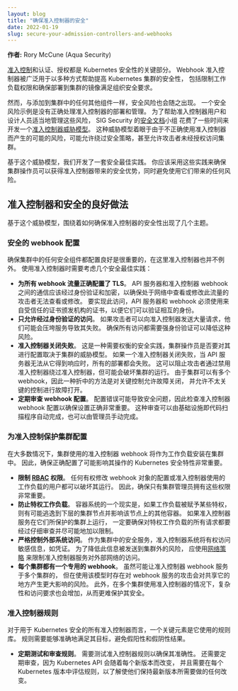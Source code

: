 ```yaml
---
layout: blog
title: "确保准入控制器的安全"
date: 2022-01-19
slug: secure-your-admission-controllers-and-webhooks
---
```




**作者:** Rory McCune (Aqua Security)


[准入控制](/zh-cn/docs/reference/access-authn-authz/admission-controllers/)和认证、授权都是 Kubernetes 安全性的关键部分。
Webhook 准入控制器被广泛用于以多种方式帮助提高 Kubernetes 集群的安全性，
包括限制工作负载权限和确保部署到集群的镜像满足组织安全要求。

然而，与添加到集群中的任何其他组件一样，安全风险也会随之出现。
一个安全风险示例是没有正确处理准入控制器的部署和管理。
为了帮助准入控制器用户和设计人员适当地管理这些风险，
SIG Security 的[安全文档](https://github.com/kubernetes/community/tree/master/sig-security#security-docs)小组
花费了一些时间来开发一个[准入控制器威胁模型](https://github.com/kubernetes/sig-security/tree/main/sig-security-docs/papers/admission-control)。
这种威胁模型着眼于由于不正确使用准入控制器而产生的可能的风险，可能允许绕过安全策略，甚至允许攻击者未经授权访问集群。

基于这个威胁模型，我们开发了一套安全最佳实践。
你应该采用这些实践来确保集群操作员可以获得准入控制器带来的安全优势，同时避免使用它们带来的任何风险。

## 准入控制器和安全的良好做法

基于这个威胁模型，围绕着如何确保准入控制器的安全性出现了几个主题。

### 安全的 webhook 配置

确保集群中的任何安全组件都配置良好是很重要的，在这里准入控制器也并不例外。
使用准入控制器时需要考虑几个安全最佳实践：

* **为所有 webhook 流量正确配置了 TLS**。
  API 服务器和准入控制器 webhook 之间的通信应该经过身份验证和加密，以确保处于网络中查看或修改此流量的攻击者无法查看或修改。
  要实现此访问，API 服务器和 webhook 必须使用来自受信任的证书颁发机构的证书，以便它们可以验证相互的身份。
* **只允许经过身份验证的访问**。
  如果攻击者可以向准入控制器发送大量请求，他们可能会压垮服务导致其失败。
  确保所有访问都需要强身份验证可以降低这种风险。
* **准入控制器关闭失败**。
  这是一种需要权衡的安全实践，集群操作员是否要对其进行配置取决于集群的威胁模型。
  如果一个准入控制器关闭失败，当 API 服务器无法从它得到响应时，所有的部署都会失败。
  这可以阻止攻击者通过禁用准入控制器绕过准入控制器，但可能会破坏集群的运行。
  由于集群可以有多个 webhook，因此一种折中的方法是对关键控制允许故障关闭，
  并允许不太关键的控制进行故障打开。
* **定期审查 webhook 配置**。
  配置错误可能导致安全问题，因此检查准入控制器 webhook 配置以确保设置正确非常重要。
  这种审查可以由基础设施即代码扫描程序自动完成，也可以由管理员手动完成。

### 为准入控制保护集群配置

在大多数情况下，集群使用的准入控制器 webhook 将作为工作负载安装在集群中。
因此，确保正确配置了可能影响其操作的 Kubernetes 安全特性非常重要。

* **限制 [RBAC](/zh-cn/docs/reference/access-authn-authz/rbac/) 权限**。
  任何有权修改 webhook 对象的配置或准入控制器使用的工作负载的用户都可以破坏其运行。
  因此，确保只有集群管理员拥有这些权限非常重要。
* **防止特权工作负载**。
  容器系统的一个现实是，如果工作负载被赋予某些特权，
  则有可能逃逸到下层的集群节点并影响该节点上的其他容器。
  如果准入控制器服务在它们所保护的集群上运行，
  一定要确保对特权工作负载的所有请求都要经过仔细审查并尽可能地加以限制。
* **严格控制外部系统访问**。
  作为集群中的安全服务，准入控制器系统将有权访问敏感信息，如凭证。
  为了降低此信息被发送到集群外的风险，
  应使用[网络策略](/zh-cn/docs/concepts/services-networking/network-policies/) 
  来限制准入控制器服务对外部网络的访问。
* **每个集群都有一个专用的 webhook**。
  虽然可能让准入控制器 webhook 服务于多个集群的，
  但在使用该模型时存在对 webhook 服务的攻击会对共享它的地方产生更大影响的风险。
  此外，在多个集群使用准入控制器的情况下，复杂性和访问要求也会增加，从而更难保护其安全。

### 准入控制器规则

对于用于 Kubernetes 安全的所有准入控制器而言，一个关键元素是它使用的规则库。
规则需要能够准确地满足其目标，避免假阳性和假阴性结果。

* **定期测试和审查规则**。
  需要测试准入控制器规则以确保其准确性。
  还需要定期审查，因为 Kubernetes API 会随着每个新版本而改变，
  并且需要在每个 Kubernetes 版本中评估规则，以了解使他们保持最新版本所需要做的任何改变。